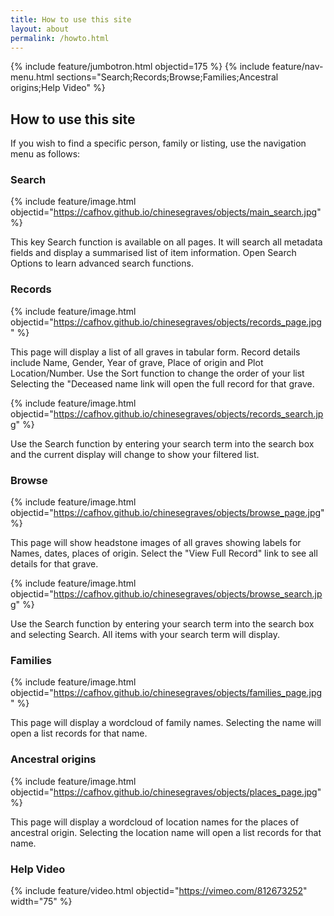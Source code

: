 ```yaml
---
title: How to use this site
layout: about
permalink: /howto.html
---
```

{% include feature/jumbotron.html objectid=175 %}
{% include feature/nav-menu.html sections="Search;Records;Browse;Families;Ancestral origins;Help Video" %}
## How to use this site

If you wish to find a specific person, family or listing, use the navigation menu as follows:

### Search ###
{% include feature/image.html objectid="https://cafhov.github.io/chinesegraves/objects/main_search.jpg" %}

This key Search function is available on all pages. 
It will search all metadata fields and display a summarised list of item information.
Open Search Options to learn advanced search functions.

### Records ###
{% include feature/image.html objectid="https://cafhov.github.io/chinesegraves/objects/records_page.jpg" %}

This page will display a list of all graves in tabular form. Record details include Name, Gender, Year of grave, Place of origin and Plot Location/Number.
Use the Sort function to change the order of your list
Selecting the "Deceased name link will open the full record for that grave.

{% include feature/image.html objectid="https://cafhov.github.io/chinesegraves/objects/records_search.jpg" %}

Use the Search function by entering your search term into the search box and the current display will change to show your filtered list.
	
### Browse ###
{% include feature/image.html objectid="https://cafhov.github.io/chinesegraves/objects/browse_page.jpg" %}

This page will show headstone images of all graves showing labels for Names, dates, places of origin.
Select the "View Full Record" link to see all details for that grave.

{% include feature/image.html objectid="https://cafhov.github.io/chinesegraves/objects/browse_search.jpg" %}

Use the Search function by entering your search term into the search box and selecting Search.
All items with your search term will display.

### Families ###
{% include feature/image.html objectid="https://cafhov.github.io/chinesegraves/objects/families_page.jpg" %}

This page will display a wordcloud of family names.
Selecting the name will open a list records for that name.
	
### Ancestral origins ###
{% include feature/image.html objectid="https://cafhov.github.io/chinesegraves/objects/places_page.jpg" %}

This page will display a wordcloud of location names for the places of ancestral origin.
Selecting the location name will open a list records for that name.

### Help Video ###
{% include feature/video.html objectid="https://vimeo.com/812673252" width="75" %}
